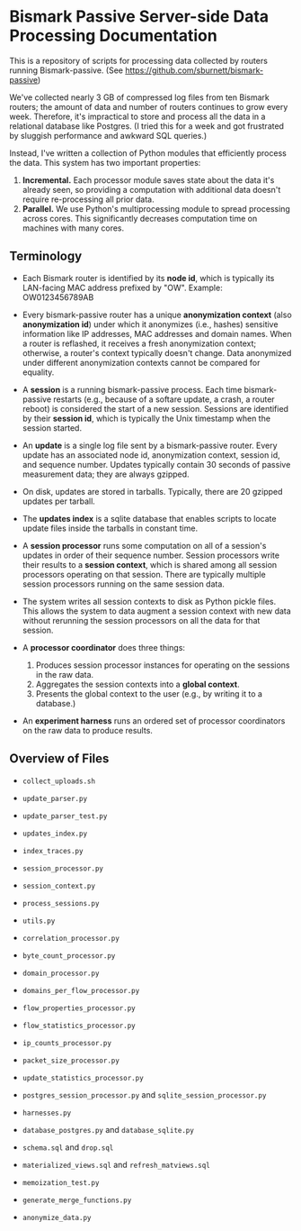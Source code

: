 Bismark Passive Server-side Data Processing Documentation
=========================================================

This is a repository of scripts for processing data collected by routers running
Bismark-passive. (See https://github.com/sburnett/bismark-passive)

We've collected nearly 3 GB of compressed log files from ten Bismark routers;
the amount of data and number of routers continues to grow every week.
Therefore, it's impractical to store and process all the data in a relational
database like Postgres. (I tried this for a week and got frustrated by sluggish
performance and awkward SQL queries.)

Instead, I've written a collection of Python modules that efficiently process
the data. This system has two important properties:

1. **Incremental.** Each processor module saves state about the data it's
   already seen, so providing a computation with additional data doesn't
   require re-processing all prior data.
2. **Parallel.** We use Python's multiprocessing module to spread processing
   across cores. This significantly decreases computation time on machines
   with many cores.

Terminology
-----------

* Each Bismark router is identified by its **node id**, which is typically its
  LAN-facing MAC address prefixed by "OW". Example: OW0123456789AB
* Every bismark-passive router has a unique **anonymization context** (also
  **anonymization id**) under which it anonymizes (i.e., hashes) sensitive
  information like IP addresses, MAC addresses and domain names. When a router
  is reflashed, it receives a fresh anonymization context; otherwise, a router's
  context typically doesn't change. Data anonymized under different
  anonymization contexts cannot be compared for equality.
* A **session** is a running bismark-passive process. Each time bismark-passive
  restarts (e.g., because of a softare update, a crash, a router reboot) is
  considered the start of a new session. Sessions are identified by their
  **session id**, which is typically the Unix timestamp when the session
  started.
* An **update** is a single log file sent by a bismark-passive router. Every
  update has an associated node id, anonymization context, session id, and
  sequence number. Updates typically contain 30 seconds of passive measurement
  data; they are always gzipped.
* On disk, updates are stored in tarballs. Typically, there are 20 gzipped
  updates per tarball.
* The **updates index** is a sqlite database that enables scripts to locate
  update files inside the tarballs in constant time.

* A **session processor** runs some computation on all of a session's updates in
  order of their sequence number. Session processors write their results to a
  **session context**, which is shared among all session processors operating on
  that session. There are typically multiple session processors running on the
  same session data.
* The system writes all session contexts to disk as Python pickle files. This
  allows the system to data augment a session context with new data without
  rerunning the session processors on all the data for that session.
* A **processor coordinator** does three things:
    1. Produces session processor instances for operating on the sessions in the
       raw data.
    2. Aggregates the session contexts into a **global context**.
    3. Presents the global context to the user (e.g., by writing it to a
       database.)
* An **experiment harness** runs an ordered set of processor coordinators on the
  raw data to produce results.

Overview of Files
-----------------

* `collect_uploads.sh`

* `update_parser.py`
* `update_parser_test.py`

* `updates_index.py`
* `index_traces.py`

* `session_processor.py`
* `session_context.py`
* `process_sessions.py`
* `utils.py`

* `correlation_processor.py`
* `byte_count_processor.py`
* `domain_processor.py`
* `domains_per_flow_processor.py`
* `flow_properties_processor.py`
* `flow_statistics_processor.py`
* `ip_counts_processor.py`
* `packet_size_processor.py`
* `update_statistics_processor.py`

* `postgres_session_processor.py` and `sqlite_session_processor.py`

* `harnesses.py`

* `database_postgres.py` and `database_sqlite.py`

* `schema.sql` and `drop.sql`
* `materialized_views.sql` and `refresh_matviews.sql`
* `memoization_test.py`
* `generate_merge_functions.py`

* `anonymize_data.py`


